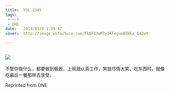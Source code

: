 ```yaml
---
title:	VOL.2345
tags:
 - 一个
 - ONE
date:	2019/03/9 1:39:47
cover:	http://image.wufazhuce.com/FkNFCXwMly1KFegumB6Wkx_642wH

---
```

![](http://image.wufazhuce.com/FkNFCXwMly1KFegumB6Wkx_642wH)
---

不管你做什么，都要做到极致，上班就认真工作，笑就尽情大笑，吃东西时，就像吃最后一餐那样去享受。
 
Reprinted from ONE

